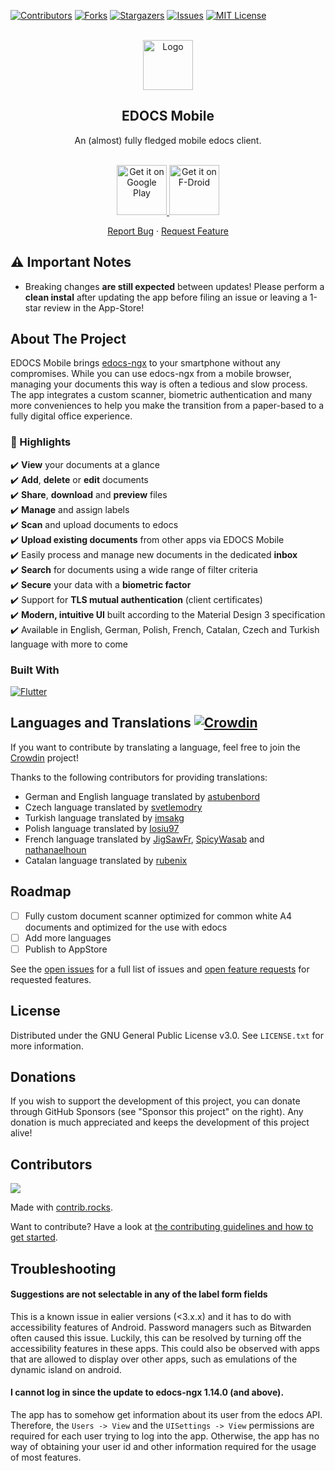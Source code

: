 <!-- PROJECT SHIELDS -->
<!--
*** I'm using markdown "reference style" links for readability.
*** Reference links are enclosed in brackets [ ] instead of parentheses ( ).
*** See the bottom of this document for the declaration of the reference variables
*** for contributors-url, forks-url, etc. This is an optional, concise syntax you may use.
*** https://www.markdownguide.org/basic-syntax/#reference-style-links
-->
[![Contributors][contributors-shield]][contributors-url]
[![Forks][forks-shield]][forks-url]
[![Stargazers][stars-shield]][stars-url]
[![Issues][issues-shield]][issues-url]
[![MIT License][license-shield]][license-url]
<!-- [![LinkedIn][linkedin-shield]][linkedin-url]-->



<!-- PROJECT LOGO -->
<br />
<div align="center">
  <a href="https://github.com/astubenbord/edocs-mobile">
    <img src="assets/logos/edocs_logo_green.png" alt="Logo" width="80" height="80">
  </a>

<h2 align="center">EDOCS Mobile</h2>

  <p align="center">
    An (almost) fully fledged mobile edocs client.
    <br />
    <br />
    <p>      
      <a href='https://play.google.com/store/apps/details?id=de.astubenbord.edocs_mobile&hl=de&gl=US&pcampaignid=pcampaignidMKT-Other-global-all-co-prtnr-py-PartBadge-Mar2515-1'>
        <img alt='Get it on Google Play' src='https://play.google.com/intl/en_us/badges/static/images/badges/en_badge_web_generic.png' height="80"/>
      </a>
      <a href="https://f-droid.org/packages/de.astubenbord.edocs_mobile">
          <img alt="Get it on F-Droid" src="https://fdroid.gitlab.io/artwork/badge/get-it-on.png" height="80">
      </a>
    </p>
    <a href="https://github.com/astubenbord/edocs-mobile/issues">Report Bug</a>
    ·
    <a href="https://github.com/astubenbord/edocs-mobile/discussions/categories/feature-requests">Request Feature</a>
  </p>
</div>

## ⚠️ Important Notes
- Breaking changes **are still expected** between updates! Please perform a **clean instal** after updating the app before filing an issue or leaving a 1-star review in the App-Store!

<!-- ABOUT THE PROJECT -->
## About The Project
EDOCS Mobile brings <a href="https://github.com/edocs-ngx/edocs-ngx">edocs-ngx</a> to your smartphone without any compromises. While you can use edocs-ngx from a mobile browser, managing your documents this way is often a tedious and slow process. The app integrates a custom scanner, biometric authentication and many more conveniences to help you make the transition from a paper-based to a fully digital office experience.

### :rocket: Highlights
:heavy_check_mark: **View** your documents at a glance<br>
:heavy_check_mark: **Add**, **delete** or **edit** documents<br>
:heavy_check_mark: **Share**, **download** and **preview** files<br>
:heavy_check_mark: **Manage** and assign labels<br>
:heavy_check_mark: **Scan** and upload documents to edocs<br>
:heavy_check_mark: **Upload existing documents** from other apps via EDOCS Mobile<br>
:heavy_check_mark: Easily process and manage new documents in the dedicated **inbox**<br>
:heavy_check_mark: **Search** for documents using a wide range of filter criteria<br>
:heavy_check_mark: **Secure** your data with a **biometric factor**<br>
:heavy_check_mark: Support for **TLS mutual authentication** (client certificates)<br>
:heavy_check_mark: **Modern, intuitive UI** built according to the Material Design 3 specification<br>
:heavy_check_mark: Available in English, German, Polish, French, Catalan, Czech and Turkish language with more to come<br>


### Built With
[![Flutter][Flutter]][Flutter-url]

  
## Languages and Translations [![Crowdin](https://badges.crowdin.net/edocs-mobile/localized.svg)](https://crowdin.com/project/edocs-mobile)
If you want to contribute by translating a language, feel free to join the [Crowdin](https://crowdin.com/project/edocs-mobile) project!

Thanks to the following contributors for providing translations:
- German and English language translated by  <a href="https://github.com/astubenbord">astubenbord</a>
- Czech language translated by <a href="https://github.com/svetlemodry">svetlemodry</a>
- Turkish language translated by  <a href="https://github.com/imsakg">imsakg</a>
- Polish language translated by <a href="https://github.com/losiu97">losiu97</a>
- French language translated by <a href="https://github.com/JigSawFr">JigSawFr</a>, <a href="https://github.com/SpicyWasab">SpicyWasab</a> and <a href="https://github.com/nathanaelhoun">nathanaelhoun</a>
- Catalan language translated by <a href="https://github.com/rubenix">rubenix</a>

<!-- ROADMAP -->
## Roadmap
- [ ] Fully custom document scanner optimized for common white A4 documents and optimized for the use with edocs
- [ ] Add more languages
- [ ] Publish to AppStore

See the [open issues](https://github.com/astubenbord/edocs-mobile/issues) for a full list of issues and [open feature requests](https://github.com/astubenbord/edocs-mobile/discussions/categories/feature-requests) for requested features.

<!-- LICENSE -->
## License
Distributed under the GNU General Public License v3.0. See `LICENSE.txt` for more information.

## Donations
If you wish to support the development of this project, you can donate through GitHub Sponsors (see "Sponsor this project" on the right). Any donation is much appreciated and keeps the development of this project alive!

<!-- MARKDOWN LINKS & IMAGES -->
<!-- https://www.markdownguide.org/basic-syntax/#reference-style-links -->
[contributors-shield]: https://img.shields.io/github/contributors/astubenbord/edocs-mobile.svg?style=for-the-badge
[contributors-url]: https://github.com/astubenbord/edocs-mobile/graphs/contributors
[forks-shield]: https://img.shields.io/github/forks/astubenbord/edocs-mobile.svg?style=for-the-badge
[forks-url]: https://github.com/astubenbord/edocs-mobile/network/members
[stars-shield]: https://img.shields.io/github/stars/astubenbord/edocs-mobile.svg?style=for-the-badge
[stars-url]: https://github.com/astubenbord/edocs-mobile/stargazers
[issues-shield]: https://img.shields.io/github/issues/astubenbord/edocs-mobile.svg?style=for-the-badge
[issues-url]: https://github.com/astubenbord/edocs-mobile/issues
[license-shield]: https://img.shields.io/github/license/astubenbord/edocs-mobile.svg?style=for-the-badge
[license-url]: https://github.com/astubenbord/edocs-mobile/blob/main/LICENSE
[linkedin-shield]: https://img.shields.io/badge/-LinkedIn-black.svg?style=for-the-badge&logo=linkedin&colorB=555
[linkedin-url]: https://linkedin.com/in/linkedin_username
[product-screenshot]: images/screenshot.png
[Flutter]: https://img.shields.io/badge/Flutter-02569B?style=for-the-badge&logo=flutter&logoColor=white
[Flutter-url]: https://flutter.dev

## Contributors
<a href="https://github.com/astubenbord/edocs-mobile/graphs/contributors">
  <img src="https://contrib.rocks/image?repo=astubenbord/edocs-mobile" />
</a>

Made with [contrib.rocks](https://contrib.rocks).

Want to contribute? Have a look at [the contributing guidelines and how to get started](https://github.com/astubenbord/edocs-mobile/blob/development/CONTRIBUTING.md).

## Troubleshooting
#### Suggestions are not selectable in any of the label form fields
This is a known issue in ealier versions (<3.x.x) and it has to do with accessibility features of Android. Password managers such as Bitwarden often caused this issue. Luckily, this can be resolved by turning off the accessibility features in these apps. This could also be observed with apps that are allowed to display over other apps, such as emulations of the dynamic island on android.
#### I cannot log in since the update to edocs-ngx 1.14.0 (and above).
The app has to somehow get information about its user from the edocs API. Therefore, the `Users -> View` and the `UISettings -> View` permissions are required for each user trying to log into the app. Otherwise, the app has no way of obtaining your user id and other information required for the usage of most features.
